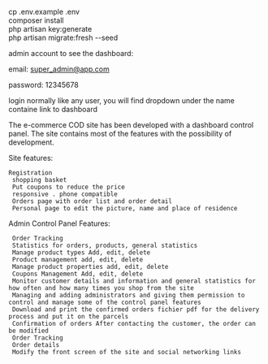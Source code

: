
cp .env.example .env <br>
composer install <br>
php artisan key:generate <br>
php artisan migrate:fresh --seed <br>

admin account to see the dashboard:

email: super_admin@app.com

password: 12345678

login normally like any user, you will find dropdown under the name containe link to dashboard

The e-commerce COD site has been developed with a dashboard control panel. The site contains most of the features with the possibility of development.

 Site features:

    Registration
     shopping basket
     Put coupons to reduce the price
     responsive . phone compatible
     Orders page with order list and order detail
     Personal page to edit the picture, name and place of residence


 Admin Control Panel Features:

     Order Tracking
     Statistics for orders, products, general statistics
     Manage product types Add, edit, delete
     Product management add, edit, delete
     Manage product properties add, edit, delete
     Coupons Management Add, edit, delete
     Monitor customer details and information and general statistics for how often and how many times you shop from the site
     Managing and adding administrators and giving them permission to control and manage some of the control panel features
     Download and print the confirmed orders fichier pdf for the delivery process and put it on the parcels
     Confirmation of orders After contacting the customer, the order can be modified
     Order Tracking
     Order details
     Modify the front screen of the site and social networking links
